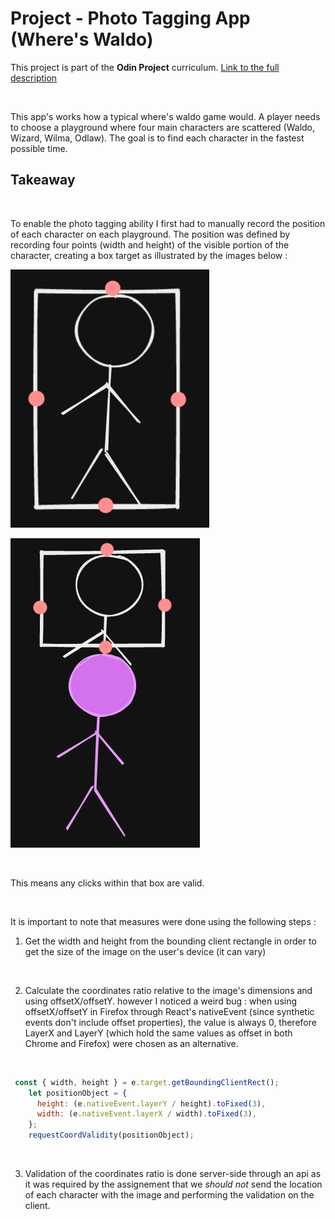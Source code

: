 # Project - Photo Tagging App (Where's Waldo)


This project is part of the **Odin Project** curriculum.
[Link to the full description](https://www.theodinproject.com/lessons/javascript-where-s-waldo-a-photo-tagging-app)

<br>

This app's works how a typical where's waldo game would. A player
needs to choose a playground where four main characters are scattered (Waldo, Wizard, Wilma, Odlaw). The goal is to find each character in the fastest possible time.



## **Takeaway**


<br>

To enable the photo tagging ability I first had to manually record  the position of each character on each playground. The position was defined
by recording four points (width and height) of the visible portion of the character, creating a box target as illustrated by the images below :


![Box Target Example](https://github.com/AliAdamH/waldo-game-client/blob/media/box_target_character.png?raw=true)

![Box Target With Second Character](https://github.com/AliAdamH/waldo-game-client/blob/media/box_with_second_character.png)


<br>

This means any clicks within that box are valid.


<br>

It is important to note that measures were done using the following steps :
1. Get the width and height from the bounding client rectangle in order to get the size of the image on the user's device (it can vary)

<br>

2. Calculate the coordinates ratio relative to the image's dimensions and using offsetX/offsetY. however I noticed a weird bug : when using offsetX/offsetY in Firefox through React's nativeEvent (since synthetic events don't include offset properties), the value is always 0, therefore LayerX and LayerY (which hold the same values as offset in both Chrome and Firefox) were chosen as an alternative.

<br>

```javascript
 const { width, height } = e.target.getBoundingClientRect();
    let positionObject = {
      height: (e.nativeEvent.layerY / height).toFixed(3),
      width: (e.nativeEvent.layerX / width).toFixed(3),
    };
    requestCoordValidity(positionObject);
```
<br>

3. Validation of the coordinates ratio is done server-side through an api
as it was required by the assignement that we _should not_ send the location of each character with the image and performing the validation on the client.

